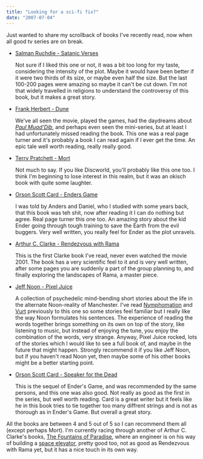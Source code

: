 ```yaml
---
title: "Looking for a sci-fi fix?"
date: "2007-07-04"
---
```


Just wanted to share my scrollback of books I've recently read, now when all good tv series are on break.

- [Salman Ruchdie - Satanic Verses][1]
  
  Not sure if I liked this one or not, it was a bit too long for my taste, considering the intensity of the plot. Maybe it would have been better if it were two thirds of its size, or maybe even half the size. But the last 100-200 pages were amazing so maybe it can't be cut down. I'm not that widely travelled in religions to understand the controversy of this book, but it makes a great story.

- [Frank Herbert - Dune][2]

  We've all seen the movie, played the games, had the daydreams about _[Paul Muad'Dib][11]_, and perhaps even seen the mini-series, but at least I had unfortunately missed reading the book. This one was a real page turner and it's probably a book I can read again if I ever get the time. An epic tale well worth reading, really really good.

- [Terry Pratchett - Mort][3]

  Not much to say. If you like Discworld, you'll probably like this one too. I think I'm beginning to lose interest in this realm, but it was an okisch book with quite some laughter.

- [Orson Scott Card - Enders Game][4]

  I was told by Anders and Daniel, who I studied with some years back, that this book was teh shit, now after reading it I can do nothing but agree. Real page turner this one too. An amazing story about the kid Ender going through tough training to save the Earth from the evil buggers. Very well written, you really feel for Ender as the plot unravels.

- [Arthur C. Clarke - Rendezvous with Rama][5]

  This is the first Clarke book I've read, never even watched the movie 2001. The book has a very scientific feel to it and is very well written, after some pages you are suddenly a part of the group planning to, and finally exploring the landscapes of Rama, a master piece.

- [Jeff Noon - Pixel Juice][6]

  A collection of psychedelic mind-bending short stories about the life in the alternate Noon-reality of Manchester. I've read [Nymphomation][7] and [Vurt][12] previously to this one so some stories feel familiar but I really like the way Noon formulates his sentences. The experience of reading the words together brings something on its own on top of the story, like listening to music, but instead of enjoying the tune, you enjoy the combination of the words, very strange. Anyway, Pixel Juice rocked, lots of the stories which I would like to see a full book of, and maybe in the future that might happen. Strongly recommend it if you like Jeff Noon, but if you haven't read Noon yet, then maybe some of his other books might be a better starting point.

- [Orson Scott Card - Speaker for the Dead][8]

  This is the sequel of Ender's Game, and was recommended by the same persons, and this one was also good. Not really as good as the first in the series, but well worth reading. Card is a great writer but it feels like he in this book tries to tie together too many diffrent strings and is not as thorough as in Ender's Game. But overall a great story.

All the books are between 4 and 5 out of 5 so I can recommend them all (except perhaps Mort). I'm currently racing through another of Arthur C. Clarke's books, [The Fountains of Paradise][9], where an engineer is on his way of building a [space elevator][10], pretty good too, not as good as Rendezvous with Rama yet, but it has a nice touch in its own way.

[1]: http://en.wikipedia.org/wiki/Satanic_verses
[2]: http://en.wikipedia.org/wiki/Dune_%28novel%29
[3]: http://en.wikipedia.org/wiki/Mort
[4]: http://en.wikipedia.org/wiki/Enders_game
[5]: http://en.wikipedia.org/wiki/Rendezvous_with_Rama
[6]: https://en.wikipedia.org/wiki/Jeff_Noon#Pixel_Juice_(1998)
[7]: http://en.wikipedia.org/wiki/Nymphomation
[8]: http://en.wikipedia.org/wiki/Speaker_for_the_dead
[9]: http://en.wikipedia.org/wiki/Fountains_of_paradise
[10]: http://en.wikipedia.org/wiki/Space_elevator
[11]: https://en.wikipedia.org/wiki/Paul_Atreides
[12]: https://en.wikipedia.org/wiki/Vurt